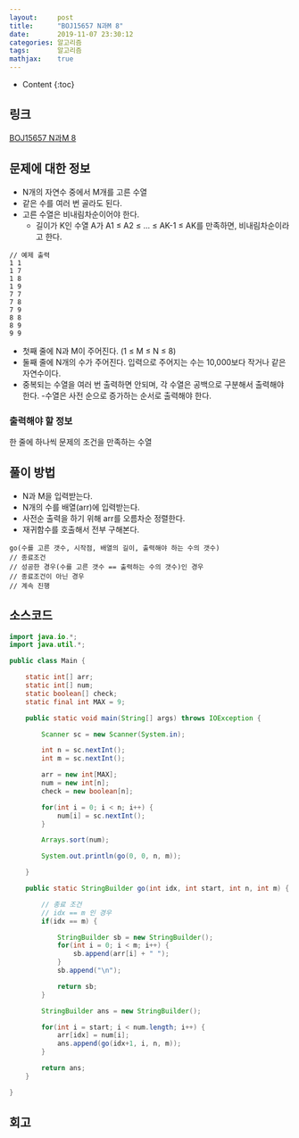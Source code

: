 ```yaml
---
layout:     post
title:      "BOJ15657 N과M 8"
date:       2019-11-07 23:30:12
categories: 알고리즘
tags:       알고리즘
mathjax:    true
---
```


* Content
{:toc}

## 링크

[BOJ15657 N과M 8](https://www.acmicpc.net/problem/15657)



## 문제에 대한 정보

- N개의 자연수 중에서 M개를 고른 수열
- 같은 수를 여러 번 골라도 된다.
- 고른 수열은 비내림차순이어야 한다.
  - 길이가 K인 수열 A가 A1 ≤ A2 ≤ ... ≤ AK-1 ≤ AK를 만족하면, 비내림차순이라고 한다.

```text
// 예제 출력
1 1
1 7
1 8
1 9
7 7
7 8
7 9
8 8
8 9
9 9
```
- 첫째 줄에 N과 M이 주어진다. (1 ≤ M ≤ N ≤ 8)
- 둘째 줄에 N개의 수가 주어진다. 입력으로 주어지는 수는 10,000보다 작거나 같은 자연수이다.
- 중복되는 수열을 여러 번 출력하면 안되며, 각 수열은 공백으로 구분해서 출력해야 한다.
-수열은 사전 순으로 증가하는 순서로 출력해야 한다.

### 출력해야 할 정보

한 줄에 하나씩 문제의 조건을 만족하는 수열

## 풀이 방법

- N과 M을 입력받는다.
- N개의 수를 배열(arr)에 입력받는다.
- 사전순 출력을 하기 위해 arr를 오름차순 정렬한다.
- 재귀함수를 호출해서 전부 구해본다.

```text
go(수를 고른 갯수, 시작점, 배열의 길이, 출력해야 하는 수의 갯수)
// 종료조건
// 성공한 경우(수를 고른 갯수 == 출력하는 수의 갯수)인 경우
// 종료조건이 아닌 경우
// 계속 진행
```

## 소스코드

```java
import java.io.*;
import java.util.*;

public class Main {

	static int[] arr;
	static int[] num;
	static boolean[] check;
	static final int MAX = 9;

	public static void main(String[] args) throws IOException {

		Scanner sc = new Scanner(System.in);

		int n = sc.nextInt();
		int m = sc.nextInt();

		arr = new int[MAX];
		num = new int[n];
		check = new boolean[n];

		for(int i = 0; i < n; i++) {
			num[i] = sc.nextInt();
		}

		Arrays.sort(num);

		System.out.println(go(0, 0, n, m));

	}

	public static StringBuilder go(int idx, int start, int n, int m) {

		// 종료 조건
		// idx == m 인 경우
		if(idx == m) {

			StringBuilder sb = new StringBuilder();
			for(int i = 0; i < m; i++) {
				sb.append(arr[i] + " ");
			}
			sb.append("\n");

			return sb;
		}

		StringBuilder ans = new StringBuilder();

		for(int i = start; i < num.length; i++) {
			arr[idx] = num[i];
			ans.append(go(idx+1, i, n, m));
		}

		return ans;
	}

}
```

## 회고
